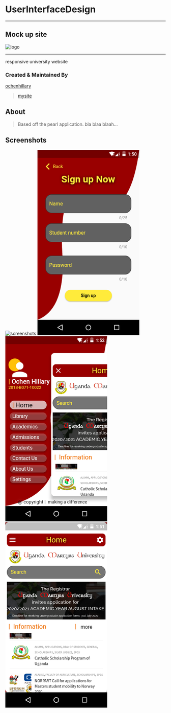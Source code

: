 
# __UserInterfaceDesign__
___
## Mock up site

![logo](./favicon.ico)
***
responsive university website

### Created & Maintained By

  [ochenhillary](https://github.com/occn8)
  > [mysite](https://...mysite..)


## About

> Based off the pearl application.
> bla blaa blaah...

## Screenshots
![screenshots](./img/logo.png)
![screenshots](./2-signup.png)
![screenshots](./3-nav.png)
![screenshots](./4-home.png)
